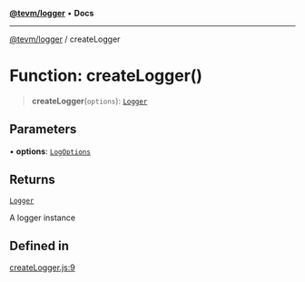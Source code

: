 [**@tevm/logger**](../README.md) • **Docs**

***

[@tevm/logger](../globals.md) / createLogger

# Function: createLogger()

> **createLogger**(`options`): [`Logger`](../type-aliases/Logger.md)

## Parameters

• **options**: [`LogOptions`](../type-aliases/LogOptions.md)

## Returns

[`Logger`](../type-aliases/Logger.md)

A logger instance

## Defined in

[createLogger.js:9](https://github.com/qbzzt/tevm-monorepo/blob/main/packages/logger/src/createLogger.js#L9)
